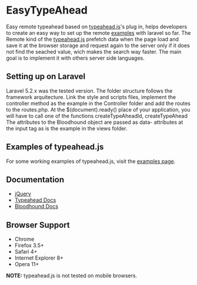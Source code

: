 # EasyTypeAhead
Easy remote typeahead based on [typeahead.js]'s plug in, helps developers to create an easy
way to set up the remote [examples] with laravel so far.
The Remote kind of the [typeahead.js] prefetch data when the page load and save it 
at the browser storage and request again to the server only if it does not find the seached value, 
wich makes the search way faster. 
The main goal is to implement it with others server side languages.

<!-- section links -->

[typeahead.js]: http://twitter.github.io/typeahead.js/
[examples]: https://twitter.github.io/typeahead.js/examples/

Setting up on Laravel
---------------------

Laravel 5.2.x was the tested version.
The folder structure follows the framework arquitecture.
Link the style and scripts files, implement the controller 
method as the example in the Controller folder and add the 
routes to the routes.php.
At the $(document).ready() place of your application, you
will have to call one of the functions
createTypeAheadId, createTypeAhead
The attributes to the Bloodhound object are passed as data- attributes
at the input tag as is the example in the views folder.

Examples of typeahead.js
--------

For some working examples of typeahead.js, visit the [examples page].

<!-- section links -->

[examples page]: http://twitter.github.io/typeahead.js/examples

Documentation 
-------------

* [jQuery]
* [Typeahead Docs]
* [Bloodhound Docs]

[jQuery]: http://api.jquery.com/
[Typeahead Docs]: https://github.com/twitter/typeahead.js/blob/master/doc/jquery_typeahead.md
[Bloodhound Docs]: https://github.com/twitter/typeahead.js/blob/master/doc/bloodhound.md


Browser Support
---------------

* Chrome
* Firefox 3.5+
* Safari 4+
* Internet Explorer 8+
* Opera 11+

**NOTE:** typeahead.js is not tested on mobile browsers.

